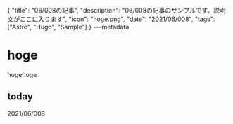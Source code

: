 {
  "title": "06/008の記事",
  "description": "06/008の記事のサンプルです。説明文がここに入ります",
  "icon": "hoge.png",
  "date": "2021/06/008",
  "tags": ["Astro", "Hugo", "Sample"]
}
---metadata

# hoge
hogehoge

## today
2021/06/008